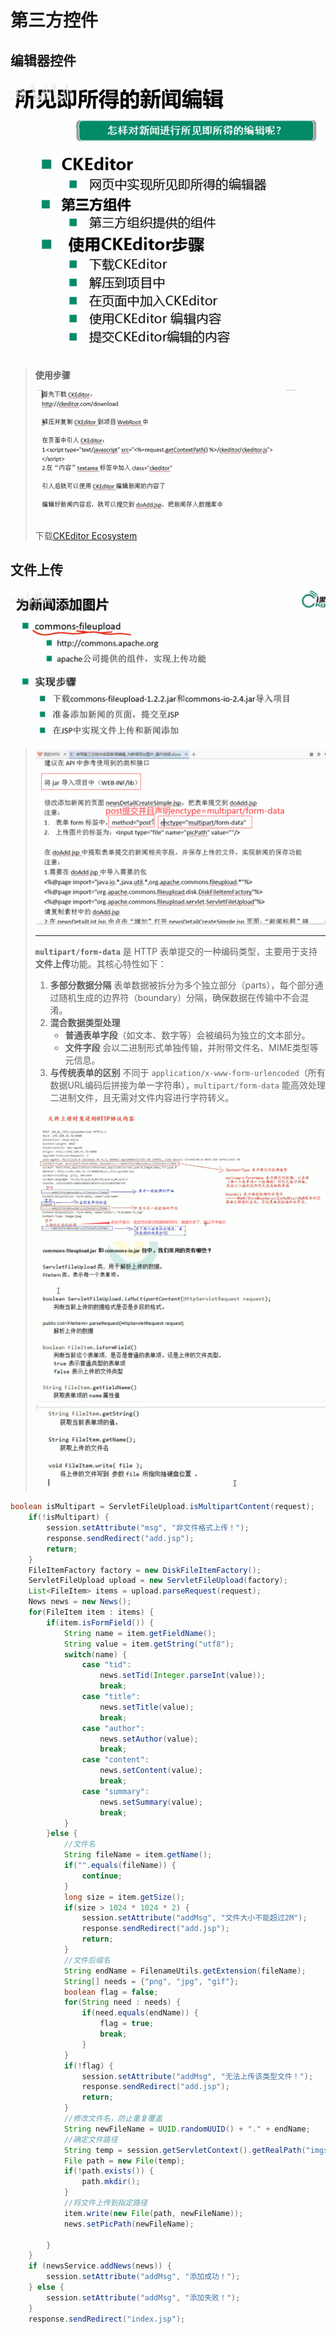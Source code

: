 #  第三方控件

## 编辑器控件

<img src="./imgs/QQ_1748524922810.png" alt="QQ_1748524922810" style="zoom:67%;" />

> **使用步骤**
>
> ![QQ_1748525085100](./imgs/QQ_1748525085100.png)
>
> 下载[CKEditor Ecosystem](https://ckeditor.com/download)

## 文件上传

![QQ_1748526487842](./imgs/QQ_1748526487842.png)

> ![QQ_1748581312890](./imgs/QQ_1748581312890.png)
>
> ------
>
> **`multipart/form-data`** 是 HTTP 表单提交的一种编码类型，主要用于支持**文件上传**功能。其核心特性如下：
>
> 1. **多部分数据分隔**
>    表单数据被拆分为多个独立部分（parts），每个部分通过随机生成的边界符（boundary）分隔，确保数据在传输中不会混淆。
> 2. **混合数据类型处理**
>    - **普通表单字段**（如文本、数字等）会被编码为独立的文本部分。
>    - **文件字段** 会以二进制形式单独传输，并附带文件名、MIME类型等元信息。
> 3. **与传统表单的区别**
>    不同于 `application/x-www-form-urlencoded`（所有数据URL编码后拼接为单一字符串），`multipart/form-data` 能高效处理二进制文件，且无需对文件内容进行字符转义。
>
> ![QQ_1748869041511](./imgs/QQ_1748869041511.png)![QQ_1748869569958](./imgs/QQ_1748869569958.png)![QQ_1748869680039](./imgs/QQ_1748869680039.png)
>
> 

~~~java
boolean isMultipart = ServletFileUpload.isMultipartContent(request);
    if(!isMultipart) {
        session.setAttribute("msg", "非文件格式上传！");
        response.sendRedirect("add.jsp");
        return;
    }
    FileItemFactory factory = new DiskFileItemFactory();
    ServletFileUpload upload = new ServletFileUpload(factory);
    List<FileItem> items = upload.parseRequest(request);
    News news = new News();
    for(FileItem item : items) {
        if(item.isFormField()) {
            String name = item.getFieldName();
            String value = item.getString("utf8");
            switch(name) {
                case "tid":
                    news.setTid(Integer.parseInt(value));
                    break;
                case "title":
                    news.setTitle(value);
                    break;
                case "author":
                    news.setAuthor(value);
                    break;
                case "content":
                    news.setContent(value);
                    break;
                case "summary":
                    news.setSummary(value);
                    break;
            }
        }else {
            //文件名
            String fileName = item.getName();
            if("".equals(fileName)) {
                continue;
            }
            long size = item.getSize();
            if(size > 1024 * 1024 * 2) {
                session.setAttribute("addMsg", "文件大小不能超过2M");
                response.sendRedirect("add.jsp");
                return;
            }
            //文件后缀名
            String endName = FilenameUtils.getExtension(fileName);
            String[] needs = {"png", "jpg", "gif"};
            boolean flag = false;
            for(String need : needs) {
                if(need.equals(endName)) {
                    flag = true;
                    break;
                }
            }
            if(!flag) {
                session.setAttribute("addMsg", "无法上传该类型文件！");
                response.sendRedirect("add.jsp");
                return;
            }
            //修改文件名，防止重复覆盖
            String newFileName = UUID.randomUUID() + "." + endName;
            //确定文件路径
            String temp = session.getServletContext().getRealPath("imgs");
            File path = new File(temp);
            if(!path.exists()) {
                path.mkdir();
            }
            //将文件上传到指定路径
            item.write(new File(path, newFileName));
            news.setPicPath(newFileName);

        }
    }
    if (newsService.addNews(news)) {
        session.setAttribute("addMsg", "添加成功！");
    } else {
        session.setAttribute("addMsg", "添加失败！");
    }
    response.sendRedirect("index.jsp");
~~~

